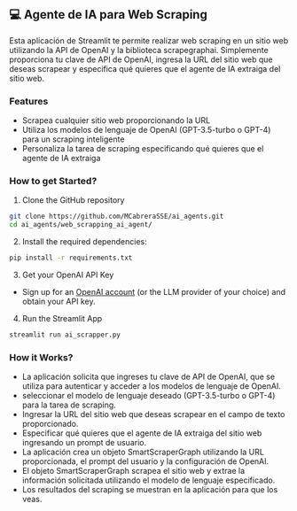 ## 💻 Agente de IA para Web Scraping
Esta aplicación de Streamlit te permite realizar web scraping en un sitio web utilizando la API de OpenAI y la biblioteca scrapegraphai. Simplemente proporciona tu clave de API de OpenAI, ingresa la URL del sitio web que deseas scrapear y especifica qué quieres que el agente de IA extraiga del sitio web.

### Features
- Scrapea cualquier sitio web proporcionando la URL
- Utiliza los modelos de lenguaje de OpenAI (GPT-3.5-turbo o GPT-4) para un scraping inteligente
- Personaliza la tarea de scraping especificando qué quieres que el agente de IA extraiga

### How to get Started?

1. Clone the GitHub repository

```bash
git clone https://github.com/MCabreraSSE/ai_agents.git
cd ai_agents/web_scrapping_ai_agent/
```
2. Install the required dependencies:

```bash
pip install -r requirements.txt
```
3. Get your OpenAI API Key

- Sign up for an [OpenAI account](https://platform.openai.com/) (or the LLM provider of your choice) and obtain your API key.

4. Run the Streamlit App
```bash
streamlit run ai_scrapper.py
```

### How it Works?

- La aplicación solicita que ingreses tu clave de API de OpenAI, que se utiliza para autenticar y acceder a los modelos de lenguaje de OpenAI.
- seleccionar el modelo de lenguaje deseado (GPT-3.5-turbo o GPT-4) para la tarea de scraping.
- Ingresar la URL del sitio web que deseas scrapear en el campo de texto proporcionado.
- Especificar qué quieres que el agente de IA extraiga del sitio web ingresando un prompt de usuario.
- La aplicación crea un objeto SmartScraperGraph utilizando la URL proporcionada, el prompt del usuario y la configuración de OpenAI.
- El objeto SmartScraperGraph scrapea el sitio web y extrae la información solicitada utilizando el modelo de lenguaje especificado.
- Los resultados del scraping se muestran en la aplicación para que los veas.